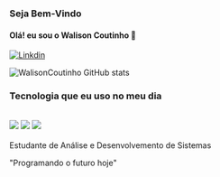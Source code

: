 ### Seja Bem-Vindo
#### Olá! eu sou o Walison Coutinho 👋
[![Linkdin](https://img.shields.io/badge/LinkedIn-0077B5?style=for-the-badge&logo=linkedin&logoColor=white)](https://www.linkedin.com/in/walison-coutinho-4b867624a/)

![WalisonCoutinho GitHub stats](https://github-readme-stats.vercel.app/api?username=WalisonCoutinho&show_icons=true&theme=tokyonight)

### Tecnologia que eu uso no meu dia
<div style="display: inline_block"><br/>
<img src =https://img.shields.io/badge/C%23-239120?style=for-the-badge&logo=c-sharp&logoColor=white />
<img src =https://img.shields.io/badge/Python-3776AB?style=for-the-badge&logo=python&logoColor=white />
<img src =https://img.shields.io/badge/SAP-0FAAFF?style=for-the-badge&logo=sap&logoColor=white

</div><br/>
<br/>
Estudante de Análise e Desenvolvemento de Sistemas 

"Programando o futuro hoje"

